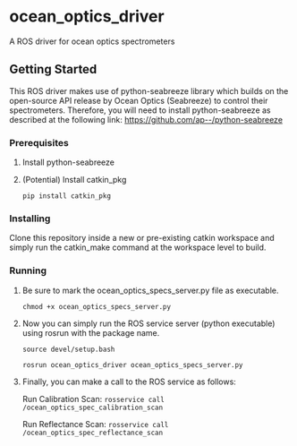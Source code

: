 # ocean_optics_driver
A ROS driver for ocean optics spectrometers

## Getting Started
This ROS driver makes use of python-seabreeze library which builds on the open-source API release by Ocean Optics (Seabreeze) to control their spectrometers. Therefore, you will need to install python-seabreeze as described at the following link: https://github.com/ap--/python-seabreeze

### Prerequisites
1. Install python-seabreeze
2. (Potential) Install catkin_pkg 

    ```pip install catkin_pkg```

### Installing
Clone this repository inside a new or pre-existing catkin workspace and simply run the catkin_make command at the workspace level to build.

### Running
1. Be sure to mark the ocean_optics_specs_server.py file as executable.

      ```chmod +x ocean_optics_specs_server.py```

2. Now you can simply run the ROS service server (python executable) using rosrun with the package name.

      ```source devel/setup.bash```

      ```rosrun ocean_optics_driver ocean_optics_specs_server.py```

3. Finally, you can make a call to the ROS service as follows:

    Run Calibration Scan: ```rosservice call /ocean_optics_spec_calibration_scan```
  
    Run Reflectance Scan: ```rosservice call /ocean_optics_spec_reflectance_scan```
